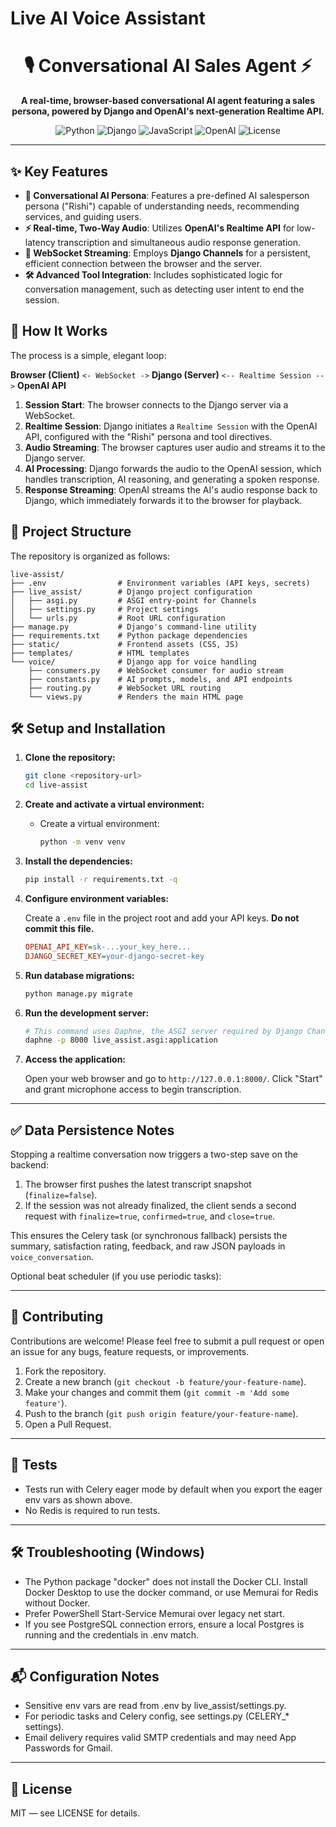 # Live AI Voice Assistant

<div align="center">

# 🎙️ Conversational AI Sales Agent ⚡

**A real-time, browser-based conversational AI agent featuring a sales persona, powered by Django and OpenAI's next-generation Realtime API.**

</div>

<p align="center">
  <img alt="Python" src="https://img.shields.io/badge/Python-3.8+-blue?logo=python&logoColor=white">
  <img alt="Django" src="https://img.shields.io/badge/Django-4.2-092E20?logo=django&logoColor=white">
  <img alt="JavaScript" src="https://img.shields.io/badge/JavaScript-ES6-F7DF1E?logo=javascript&logoColor=black">
  <img alt="OpenAI" src="https://img.shields.io/badge/OpenAI-GPT--4o-412991?logo=openai&logoColor=white">
  <img alt="License" src="https://img.shields.io/badge/License-MIT-yellow.svg">
</p>

<!-- You can add a GIF or screenshot of the application in action here! -->
<!-- ![App Screenshot](path/to/screenshot.png) -->

---

## ✨ Key Features

*   **🤖 Conversational AI Persona**: Features a pre-defined AI salesperson persona ("Rishi") capable of understanding needs, recommending services, and guiding users.
*   **⚡ Real-time, Two-Way Audio**: Utilizes **OpenAI's Realtime API** for low-latency transcription and simultaneous audio response generation.
*   **🔌 WebSocket Streaming**: Employs **Django Channels** for a persistent, efficient connection between the browser and the server.
*   **🛠️ Advanced Tool Integration**: Includes sophisticated logic for conversation management, such as detecting user intent to end the session.

## 🚀 How It Works

The process is a simple, elegant loop:

**Browser (Client)** `<- WebSocket ->` **Django (Server)** `<-- Realtime Session -->` **OpenAI API**

1.  **Session Start**: The browser connects to the Django server via a WebSocket.
2.  **Realtime Session**: Django initiates a `Realtime Session` with the OpenAI API, configured with the "Rishi" persona and tool directives.
3.  **Audio Streaming**: The browser captures user audio and streams it to the Django server.
4.  **AI Processing**: Django forwards the audio to the OpenAI session, which handles transcription, AI reasoning, and generating a spoken response.
5.  **Response Streaming**: OpenAI streams the AI's audio response back to Django, which immediately forwards it to the browser for playback.

## 📂 Project Structure

The repository is organized as follows:

```
live-assist/
├── .env                # Environment variables (API keys, secrets)
├── live_assist/        # Django project configuration
│   ├── asgi.py         # ASGI entry-point for Channels
│   ├── settings.py     # Project settings
│   └── urls.py         # Root URL configuration
├── manage.py           # Django's command-line utility
├── requirements.txt    # Python package dependencies
├── static/             # Frontend assets (CSS, JS)
├── templates/          # HTML templates
└── voice/              # Django app for voice handling
    ├── consumers.py    # WebSocket consumer for audio stream
    ├── constants.py    # AI prompts, models, and API endpoints
    ├── routing.py      # WebSocket URL routing
    └── views.py        # Renders the main HTML page
```

## 🛠️ Setup and Installation

1.  **Clone the repository:**

    ```sh
    git clone <repository-url>
    cd live-assist
    ```

2.  **Create and activate a virtual environment:**

    - Create a virtual environment:
      ```sh
      python -m venv venv

3.  **Install the dependencies:**

    ```sh
    pip install -r requirements.txt -q
    ```

4.  **Configure environment variables:**

    Create a `.env` file in the project root and add your API keys. **Do not commit this file.**

    ```ini
    OPENAI_API_KEY=sk-...your_key_here...
    DJANGO_SECRET_KEY=your-django-secret-key
    ```

5.  **Run database migrations:**

    ```sh
    python manage.py migrate
    ```

6.  **Run the development server:**

    ```sh
    # This command uses Daphne, the ASGI server required by Django Channels
    daphne -p 8000 live_assist.asgi:application
    ```

7.  **Access the application:**

    Open your web browser and go to `http://127.0.0.1:8000/`. Click "Start" and grant microphone access to begin transcription.

---

## ✅ Data Persistence Notes

Stopping a realtime conversation now triggers a two-step save on the backend:

1. The browser first pushes the latest transcript snapshot (`finalize=false`).
2. If the session was not already finalized, the client sends a second request with `finalize=true`, `confirmed=true`, and `close=true`.

This ensures the Celery task (or synchronous fallback) persists the summary, satisfaction rating, feedback, and raw JSON payloads in `voice_conversation`.

Optional beat scheduler (if you use periodic tasks):

---
## 🤝 Contributing

Contributions are welcome! Please feel free to submit a pull request or open an issue for any bugs, feature requests, or improvements.

1.  Fork the repository.
2.  Create a new branch (`git checkout -b feature/your-feature-name`).
3.  Make your changes and commit them (`git commit -m 'Add some feature'`).
4.  Push to the branch (`git push origin feature/your-feature-name`).
5.  Open a Pull Request.

---

## 🧪 Tests

- Tests run with Celery eager mode by default when you export the eager env vars as shown above.
- No Redis is required to run tests.

---

## 🛠️ Troubleshooting (Windows)

- The Python package "docker" does not install the Docker CLI. Install Docker Desktop to use the docker command, or use Memurai for Redis without Docker.
- Prefer PowerShell Start-Service Memurai over legacy net start.
- If you see PostgreSQL connection errors, ensure a local Postgres is running and the credentials in .env match.

---

## 📬 Configuration Notes

- Sensitive env vars are read from .env by live_assist/settings.py.
- For periodic tasks and Celery config, see settings.py (CELERY_* settings).
- Email delivery requires valid SMTP credentials and may need App Passwords for Gmail.

---

## 📄 License

MIT — see LICENSE for details.